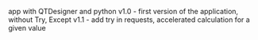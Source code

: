 app with QTDesigner and python
v1.0 - first version of the application, without Try, Except
v1.1 - add try in requests, accelerated calculation for a given value